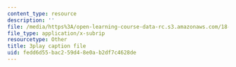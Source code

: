 ```yaml
---
content_type: resource
description: ''
file: /media/https%3A/open-learning-course-data-rc.s3.amazonaws.com/18-03sc-differential-equations-fall-2011/fedd6d55bac259d48e0ab2df7c4628de_EQJBp6Ym-6A.vtt
file_type: application/x-subrip
resourcetype: Other
title: 3play caption file
uid: fedd6d55-bac2-59d4-8e0a-b2df7c4628de
---
```

